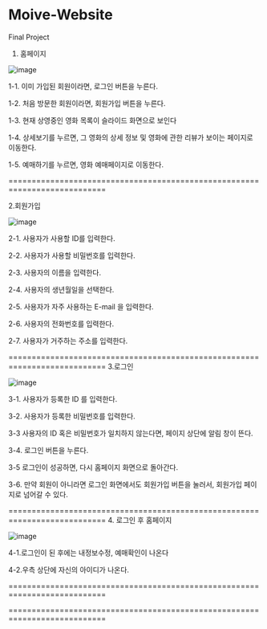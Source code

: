# Moive-Website
Final Project

1. 홈페이지

 ![image](https://user-images.githubusercontent.com/122337342/232742321-dba97b68-b30a-4b8b-928a-97b4ec4adb5a.png)
 
1-1. 이미 가입된 회원이라면, 로그인 버튼을 누른다.

1-2. 처음 방문한 회원이라면, 회원가입 버튼을 누른다.

1-3. 현재 상영중인 영화 목록이 슬라이드 화면으로 보인다

1-4. 상세보기를 누르면, 그 영화의 상세 정보 및 영화에 관한 리뷰가 보이는 페이지로 이동한다.

1-5. 예매하기를 누르면, 영화 예매페이지로 이동한다.


===========================================================================


2.회원가입  

![image](https://user-images.githubusercontent.com/122337342/232742966-d2703544-ea21-4caf-bccb-fcb1d2434e5d.png)

2-1. 사용자가 사용할 ID를 입력한다.

2-2. 사용자가 사용할 비밀번호를 입력한다.

2-3. 사용자의 이름을 입력한다.

2-4. 사용자의 생년월일을 선택한다.

2-5. 사용자가 자주 사용하는 E-mail 을 입력한다.

2-6. 사용자의 전화번호를 입력한다.

2-7. 사용자가 거주하는 주소를 입력한다.


===========================================================================
3.로그인 

![image](https://user-images.githubusercontent.com/122337342/232743858-275107af-6b15-4d15-9525-ca5839f1d734.png)

3-1. 사용자가 등록한 ID 를 입력한다.

3-2. 사용자가 등록한 비밀번호를 입력한다.

3-3 사용자의 ID 혹은 비밀번호가 일치하지 않는다면, 페이지 상단에 알림 창이 뜬다.

3-4. 로그인 버튼을 누른다.

3-5 로그인이 성공하면, 다시 홈페이지 화면으로 돌아간다.

3-6. 만약 회원이 아니라면 로그인 화면에서도 회원가입 버튼을 눌러서, 회원가입 페이지로 넘어갈 수 있다.


===========================================================================
4. 로그인 후 홈페이지

![image](https://user-images.githubusercontent.com/122337342/232744156-4248812d-f053-48ec-8dad-3501155cb6a2.png)

4-1.로그인이 된 후에는 내정보수정, 예매확인이 나온다

4-2.우측 상단에 자신의 아이디가 나온다.

===========================================================================

===========================================================================




